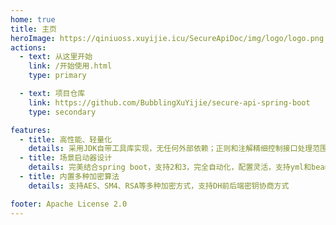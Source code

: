 ```yaml
---
home: true
title: 主页
heroImage: https://qiniuoss.xuyijie.icu/SecureApiDoc/img/logo/logo.png
actions:
  - text: 从这里开始
    link: /开始使用.html
    type: primary

  - text: 项目仓库
    link: https://github.com/BubblingXuYijie/secure-api-spring-boot
    type: secondary

features:
  - title: 高性能、轻量化
    details: 采用JDK自带工具库实现，无任何外部依赖；正则和注解精细控制接口处理范围
  - title: 场景启动器设计
    details: 完美结合spring boot，支持2和3，完全自动化，配置灵活，支持yml和bean方式
  - title: 内置多种加密算法
    details: 支持AES、SM4、RSA等多种加密方式，支持DH前后端密钥协商方式

footer: Apache License 2.0
---
```


